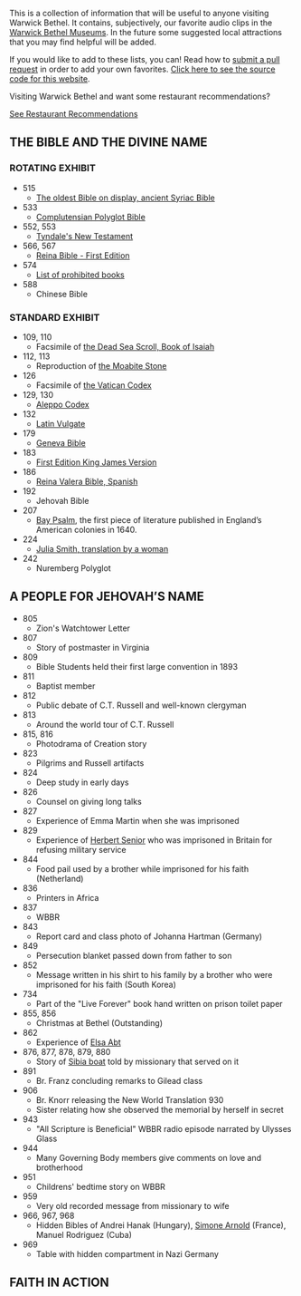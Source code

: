 This is a collection of information that will be useful to anyone visiting Warwick Bethel. It contains, subjectively, our favorite audio clips in the [Warwick Bethel Museums](https://www.jw.org/en/jehovahs-witnesses/offices/united-states/). In the future some suggested local attractions that you may find helpful will be added.

If you would like to add to these lists, you can! Read how to [submit a pull request](https://kirstiejane.github.io/friendly-github-intro/exercises/my-first-pullrequest/) in order to add your own favorites. [Click here to see the source code for this website](https://github.com/kmuncie/warwick-gems).

<div class="foodInfo">
   <p>Visiting Warwick Bethel and want some restaurant recommendations?</p>
   <a href="/restaurants.html">See Restaurant Recommendations</a>
</div>

## THE BIBLE AND THE DIVINE NAME
### ROTATING EXHIBIT
* 515
  * [The oldest Bible on display, ancient Syriac Bible](https://www.jw.org/en/publications/magazines/wp20140901/syriac-peshitta/)
* 533
  * [Complutensian Polyglot Bible](https://en.wikipedia.org/wiki/Complutensian_Polyglot_Bible)
* 552, 553
  * [Tyndale's New Testament](http://www.bl.uk/onlinegallery/sacredtexts/tyndale.html)
* 566, 567
  * [Reina Bible - First Edition](https://en.wikipedia.org/wiki/Reina-Valera)
* 574
  * [List of prohibited books](https://en.wikipedia.org/wiki/Index_Librorum_Prohibitorum)
* 588
  * Chinese Bible

### STANDARD EXHIBIT
* 109, 110
  * Facsimile of [the Dead Sea Scroll, Book of Isaiah](https://wol.jw.org/en/wol/d/r1/lp-e/1001072081)
* 112, 113
  * Reproduction of [the Moabite Stone](https://wol.jw.org/en/wol/d/r1/lp-e/1200273876)
* 126
  * Facsimile of [the Vatican Codex](https://wol.jw.org/en/wol/d/r1/lp-e/2009727)
* 129, 130
  * [Aleppo Codex](https://wol.jw.org/en/wol/d/r1/lp-e/1200002893#h=23:361-23:641)
* 132
  * [Latin Vulgate](https://wol.jw.org/en/wol/d/r1/lp-e/1200273371)
* 179
  * [Geneva Bible](https://wol.jw.org/en/wol/d/r1/lp-e/102004604)
* 183
  * [First Edition King James Version](https://en.wikipedia.org/wiki/King_James_Version)
* 186
  * [Reina Valera Bible, Spanish](https://en.wikipedia.org/wiki/Reina-Valera)
* 192
  * Jehovah Bible
* 207
  * [Bay Psalm](https://wol.jw.org/en/wol/d/r1/lp-e/2013122#h=25:0-25:416), the first piece of literature published in England’s American colonies in 1640.
* 224
  * [Julia Smith, translation by a woman](https://en.wikipedia.org/wiki/Julia_E._Smith_Parker_Translation)
* 242
  * Nuremberg Polyglot

## A PEOPLE FOR JEHOVAH’S NAME
* 805
  * Zion's Watchtower Letter
* 807
  * Story of postmaster in Virginia
* 809
  * Bible Students held their first large convention in 1893
* 811
  * Baptist member
* 812
  * Public debate of C.T. Russell and well-known clergyman
* 813
  * Around the world tour of C.T. Russell
* 815, 816
  * Photodrama of Creation story
* 823
  * Pilgrims and Russell artifacts
* 824
  * Deep study in early days
* 826
  * Counsel on giving long talks
* 827
  * Experience of Emma Martin when she was imprisoned
* 829
  * Experience of [Herbert Senior](https://wol.jw.org/en/wol/d/r1/lp-e/1102014253#h=11) who was imprisoned in Britain for refusing military service
* 844
  * Food pail used by a brother while imprisoned for his faith (Netherland)
* 836
  * Printers in Africa
* 837
  * WBBR
* 843
  * Report card and class photo of Johanna Hartman (Germany)
* 849
  * Persecution blanket passed down from father to son
* 852
  * Message written in his shirt to his family by a brother who were imprisoned for his faith (South Korea)
* 734
  * Part of the "Live Forever" book hand written on prison toilet paper
* 855, 856
  * Christmas at Bethel (Outstanding)
* 862
  * Experience of [Elsa Abt](https://wol.jw.org/en/wol/d/r1/lp-e/1102009076#h=25:0-25:853)
* 876, 877, 878, 879, 880
  * Story of [Sibia boat](https://wol.jw.org/en/wol/d/r1/lp-e/2016601#h=39:0-40:66) told by missionary that served on it
* 891
  * Br. Franz concluding remarks to Gilead class
* 906
  * Br. Knorr releasing the New World Translation
  930
  * Sister relating how she observed the memorial by herself in secret
* 943
  * "All Scripture is Beneficial" WBBR radio episode narrated by Ulysses Glass
* 944
  * Many Governing Body members give comments on love and brotherhood
* 951
  * Childrens' bedtime story on WBBR
* 959
  * Very old recorded message from missionary to wife
* 966, 967, 968
  * Hidden Bibles of Andrei Hanak (Hungary), [Simone Arnold](https://wol.jw.org/en/wol/d/r1/lp-e/1200273453#h=267) (France), Manuel Rodriguez (Cuba)
* 969
  * Table with hidden compartment in Nazi Germany

## FAITH IN ACTION

